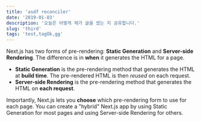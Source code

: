 ```yaml
---
title: 'asdf reconciler'
date: '2019-01-03'
description: '오늘은 어떻게 제가 글을 썼는 지 공유합니다.'
slug: 'third'
tags: 'test,tagOk,gg'
---
```


Next.js has two forms of pre-rendering: **Static Generation** and **Server-side Rendering**. The difference is in **when** it generates the HTML for a page.

- **Static Generation** is the pre-rendering method that generates the HTML at **build time**. The pre-rendered HTML is then _reused_ on each request.
- **Server-side Rendering** is the pre-rendering method that generates the HTML on **each request**.

Importantly, Next.js lets you **choose** which pre-rendering form to use for each page. You can create a "hybrid" Next.js app by using Static Generation for most pages and using Server-side Rendering for others.
